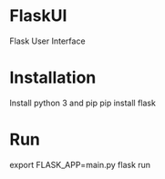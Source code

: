 # FlaskUI
Flask User Interface
# Installation
 Install python 3 and pip
 pip install flask
# Run

export FLASK_APP=main.py
flask run